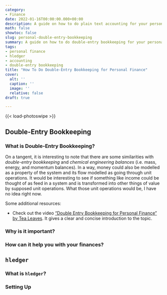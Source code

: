 ```yaml
---
category:
- Finance
date: 2022-01-16T00:00:00.000+00:00
description: A guide on how to do plain text accounting for your personal finances.
math: false
showtoc: false
slug: personal-double-entry-bookkeeping
summary: A guide on how to do double-entry bookkeeping for your personal finances using hledger.
tags:
- personal finance
- hledger
- accounting
- double-entry bookkeeping
title: "How To Do Double-Entry Bookkeeping for Personal Finance"
cover:
  alt: ''
  caption: ''
  image: ''
  relative: false
draft: true

---
```


{{< load-photoswipe >}}

## Double-Entry Bookkeeping

### What is Double-Entry Bookkeeping?

On a tangent, it is interesting to note that there are some similarities with _double-entry bookkeeping_ and _chemical engineering balances_ (i.e. mass, energy, and momentum balances). In a way, money could also be modelled as a property of the system and its flow modelled as going through unit operations. It would be interesting to see if something like income could be thought of as feed in a system and is transformed into other things of value by supposed unit operations. What those unit operations would be, I have no idea right now.

Some additional resources:

* Check out the video [“Double Entry Bookkeeping for Personal Finance” by Tea Leaves](https://youtu.be/lIGJzQw79hg). It gives a clear and concise introduction to the topic.

### Why is it important?

### How can it help you with your finances?

## `hledger`

### What is `hledger`?

### Setting Up